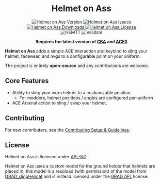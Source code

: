 <!-- If you want to make changes to this README, you need to also modify the README.md in the docs folder as well -->

<h1 align="center">Helmet on Ass</h1>
<p align="center">
    <a href="https://github.com/DartsArmaMods/HelmetOnAss/releases/latest">
        <img src="https://img.shields.io/badge/Version-1.0.2-blue?style=flat-square" alt="Helmet on Ass Version">
    </a>
    <a href="https://github.com/DartsArmaMods/HelmetOnAss/issues">
        <img src="https://img.shields.io/github/issues-raw/DartsArmaMods/HelmetOnAss.svg?style=flat-square&label=Issues" alt="Helmet on Ass Issues">
    </a>
    <a href="https://steamcommunity.com/sharedfiles/filedetails/?id=3487820370">
        <img src="https://img.shields.io/steam/downloads/3487820370.svg?style=flat-square&label=Downloads" alt="Helmet on Ass Downloads">
    </a>
    <a href="https://github.com/DartsArmaMods/HelmetOnAss/blob/master/LICENSE">
        <img src="https://img.shields.io/badge/License-APL ND-red?style=flat-square" alt="Helmet on Ass License">
    </a>
    <br>
    <img src="https://img.shields.io/github/actions/workflow/status/DartsArmaMods/HelmetOnAss/hemtt.yml?style=flat-square&label=HEMTT" alt="HEMTT">
    <img src="https://img.shields.io/github/actions/workflow/status/DartsArmaMods/HelmetOnAss/arma.yml?style=flat-square&label=Validate" alt="Validate">
</p>

<p align="center">
    <b>Requires the latest version of <a href="https://github.com/CBATeam/CBA_A3/releases/latest">CBA</a> and <a href="https://github.com/acemod/ACE3/releases/latest">ACE3</a></b>
</p>

**Helmet on Ass** adds a simple ACE interaction and keybind to sling your helmet, facewear, and nvgs to a configurable point on your uniform.

The project is entirely **open-source** and any contributions are welcome.

## Core Features
- Ability to sling your worn helmet to a customizable position.
  - For modders, helmet positions / angles are configured per-uniform
- ACE Arsenal action to sling / swap your helmet.

## Contributing
For new contributers, see the [Contributing Setup & Guidelines](./.github/CONTRIBUTING.md).

## License
Helmet on Ass is licensed under [APL-ND](./LICENSE.md).

Helmet on Ass uses a custom model for the ground holder that helmets are placed in, this model is a reupload (with permission) of the model from [GRAD_slingHelmet](https://github.com/gruppe-adler/grad_slingHelmet/blob/master/addons/main/model.p3d) and is instead licensed under the [GRAD APL](https://github.com/gruppe-adler/grad_slingHelmet/blob/master/LICENSE) license.